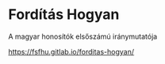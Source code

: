 # Fordítás Hogyan

A magyar honosítók elsőszámú iránymutatója

https://fsfhu.gitlab.io/forditas-hogyan/
